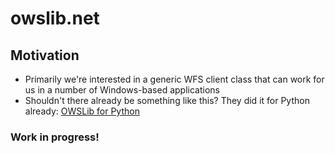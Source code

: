 ﻿# owslib.net

## Motivation
- Primarily we're interested in a generic WFS client class that can work for us in a number of Windows-based applications
- Shouldn't there already be something like this? They did it for Python already: [OWSLib for Python](http://owslib.sourceforge.net/)

### Work in progress!